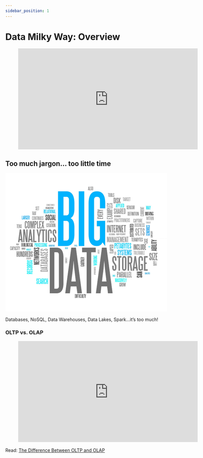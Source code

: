 ```yaml
---
sidebar_position: 1
---
```


# Data Milky Way: Overview

<figure class="video-container">
    <iframe width="560" height="315" src="https://www.youtube.com/embed/LWndOUof5p8" title="YouTube video player" frameborder="0" allow="accelerometer; autoplay; clipboard-write; encrypted-media; gyroscope; picture-in-picture" allowfullscreen></iframe>
</figure>

## Too much jargon... too little time
![data-milky-way.png](./assets/data-milky-way.png)

Databases, NoSQL, Data Warehouses, Data Lakes, Spark…it’s too much!

### OLTP vs. OLAP
<figure class="video-container">
    <iframe width="560" height="315" src="https://www.youtube.com/embed/-v3PhEtOuxw" title="YouTube video player" frameborder="0" allow="accelerometer; autoplay; clipboard-write; encrypted-media; gyroscope; picture-in-picture" allowfullscreen></iframe>
</figure>

Read: [The Difference Between OLTP and OLAP](https://techdifferences.com/difference-between-oltp-and-olap.html#:~:text=OLTP%20and%20OLAP%20both%20are,is%20an%20analytical%20processing%20system.&text=The%20basic%20difference%20between%20OLTP,online%20database%20query%20answering%20system.)